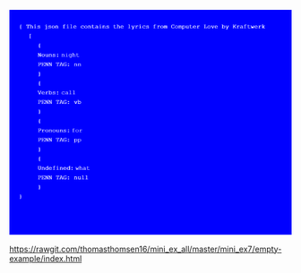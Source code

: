 ![alt text](Mini_ex7_scr.png)

https://rawgit.com/thomasthomsen16/mini_ex_all/master/mini_ex7/empty-example/index.html
